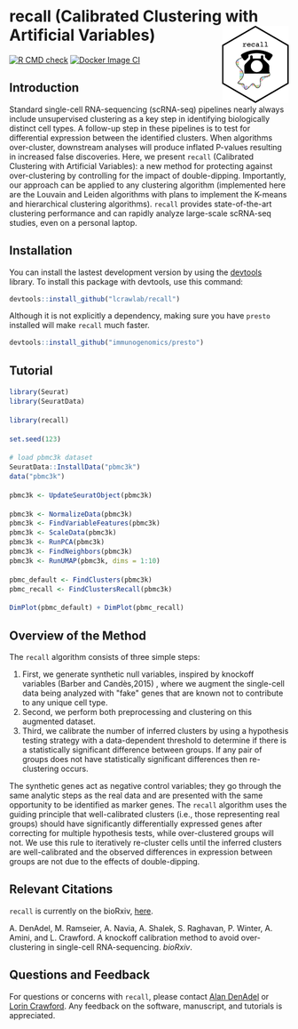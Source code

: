 # recall (Calibrated Clustering with Artificial Variables) <img src="man/figures/recall_logo.png" align="right" alt="" width="120"/>

[![R CMD check](https://github.com/lcrawlab/recall/actions/workflows/check-standard.yml/badge.svg)](https://github.com/lcrawlab/recall/actions/workflows/check-standard.yml)
[![Docker Image CI](https://github.com/lcrawlab/recal/actions/workflows/docker-image.yml/badge.svg)](https://github.com/lcrawlab/recall/actions/workflows/docker-image.yml)

## Introduction

Standard single-cell RNA-sequencing (scRNA-seq) pipelines nearly always include unsupervised clustering as a key step in identifying biologically distinct cell types. A follow-up step in these pipelines is to test for differential expression between the identified clusters. When algorithms over-cluster, downstream analyses will produce inflated P-values resulting in increased false discoveries.
Here, we present `recall` (Calibrated Clustering with Artificial Variables): a new method for protecting against over-clustering by controlling for the impact of double-dipping.
Importantly, our approach can be applied to any clustering algorithm (implemented here are the Louvain and Leiden algorithms with plans to implement the K-means and hierarchical clustering algorithms).
`recall` provides state-of-the-art clustering performance and can rapidly analyze large-scale scRNA-seq studies, even on a personal laptop.

## Installation

You can install the lastest development version by using the [devtools](https://CRAN.R-project.org/package=devtools) library. To install this package with devtools, use this command:

```r
devtools::install_github("lcrawlab/recall")
```

Although it is not explicitly a dependency, making sure you have `presto` installed will make `recall` much faster.

```r
devtools::install_github("immunogenomics/presto")
```


## Tutorial

```r
library(Seurat)
library(SeuratData)

library(recall)

set.seed(123)

# load pbmc3k dataset
SeuratData::InstallData("pbmc3k")
data("pbmc3k")

pbmc3k <- UpdateSeuratObject(pbmc3k)

pbmc3k <- NormalizeData(pbmc3k)
pbmc3k <- FindVariableFeatures(pbmc3k)
pbmc3k <- ScaleData(pbmc3k)
pbmc3k <- RunPCA(pbmc3k)
pbmc3k <- FindNeighbors(pbmc3k)
pbmc3k <- RunUMAP(pbmc3k, dims = 1:10)

pbmc_default <- FindClusters(pbmc3k)
pbmc_recall <- FindClustersRecall(pbmc3k)

DimPlot(pbmc_default) + DimPlot(pbmc_recall)
```
## Overview of the Method

The `recall` algorithm consists of three simple steps:

1. First, we generate synthetic null variables, inspired by knockoff variables (Barber and Candès,2015) , where we augment the single-cell data being analyzed with "fake" genes that are known not to contribute to any unique cell type.
2. Second, we perform both preprocessing and clustering on this augmented dataset.
3. Third, we calibrate the number of inferred clusters by using a hypothesis testing strategy with a data-dependent threshold to determine if there is a statistically significant difference between groups. If any pair of groups does not have statistically significant differences then re-clustering occurs.

The synthetic genes act as negative control variables; they go through the same analytic steps as the real data and are presented with the same opportunity to be identified as marker genes.
The `recall` algorithm uses the guiding principle that well-calibrated clusters (i.e., those representing real groups) should have significantly differentially expressed genes after correcting for multiple hypothesis tests, while over-clustered groups will not.
We use this rule to iteratively re-cluster cells until the inferred clusters are well-calibrated and the observed differences in expression between groups are not due to the effects of double-dipping.

## Relevant Citations
`recall` is currently on the bioRxiv, [here](https://www.biorxiv.org/content/10.1101/2024.03.08.584180v1).

A. DenAdel, M. Ramseier, A. Navia, A. Shalek, S. Raghavan, P. Winter, A. Amini, and L. Crawford. A knockoff calibration method to avoid over-clustering in single-cell RNA-sequencing. _bioRxiv_.

## Questions and Feedback
For questions or concerns with `recall`, please contact
[Alan DenAdel](mailto:alan_denadel@brown.edu) or [Lorin Crawford](lcrawford@microsoft.com). Any feedback on the software, manuscript, and tutorials is appreciated.
